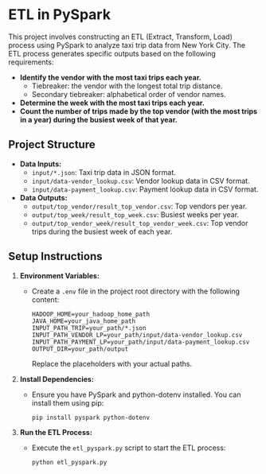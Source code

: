 # ETL in PySpark

This project involves constructing an ETL (Extract, Transform, Load) process using PySpark to analyze taxi trip data from New York City. The ETL process generates specific outputs based on the following requirements:

- **Identify the vendor with the most taxi trips each year.**
  - Tiebreaker: the vendor with the longest total trip distance.
  - Secondary tiebreaker: alphabetical order of vendor names.
- **Determine the week with the most taxi trips each year.**
- **Count the number of trips made by the top vendor (with the most trips in a year) during the busiest week of that year.**

## Project Structure

- **Data Inputs:**
  - `input/*.json`: Taxi trip data in JSON format.
  - `input/data-vendor_lookup.csv`: Vendor lookup data in CSV format.
  - `input/data-payment_lookup.csv`: Payment lookup data in CSV format.
- **Data Outputs:**
  - `output/top_vendor/result_top_vendor.csv`: Top vendors per year.
  - `output/top_week/result_top_week.csv`: Busiest weeks per year.
  - `output/top_vendor_week/result_top_vendor_week.csv`: Top vendor trips during the busiest week of each year.

## Setup Instructions

1. **Environment Variables:**
   - Create a `.env` file in the project root directory with the following content:
     ```env
     HADOOP_HOME=your_hadoop_home_path
     JAVA_HOME=your_java_home_path
     INPUT_PATH_TRIP=your_path/*.json
     INPUT_PATH_VENDOR_LP=your_path/input/data-vendor_lookup.csv
     INPUT_PATH_PAYMENT_LP=your_path/input/data-payment_lookup.csv
     OUTPUT_DIR=your_path/output
     ```
     Replace the placeholders with your actual paths.

2. **Install Dependencies:**
   - Ensure you have PySpark and python-dotenv installed. You can install them using pip:
     ```sh
     pip install pyspark python-dotenv
     ```

3. **Run the ETL Process:**
   - Execute the `etl_pyspark.py` script to start the ETL process:
     ```sh
     python etl_pyspark.py
     ```
